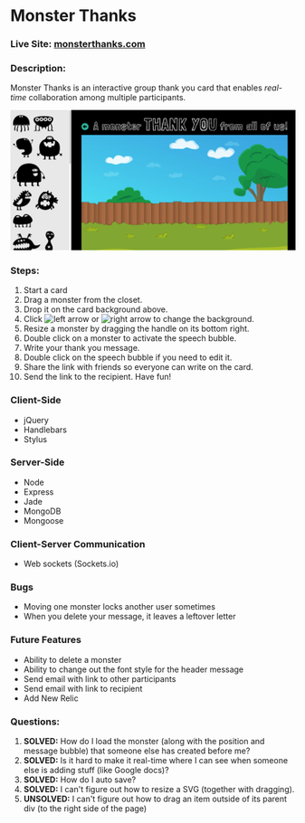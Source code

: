 # Monster Thanks

### Live Site: [monsterthanks.com](http://monsterthanks.com)

### Description:
Monster Thanks is an interactive group thank you card that enables _real-time_ collaboration among multiple participants.

![Monster Thanks](/public/images/screenshot/monster-thanks-screenshot.png)

### Steps:
1. Start a card
2. Drag a monster from the closet.
3. Drop it on the card background above.
4. Click ![left arrow](http://goo.gl/PeQf6E) or ![right arrow](http://goo.gl/uJy6OR) to change the background.
5. Resize a monster by dragging the handle on its bottom right.
6. Double click on a monster to activate the speech bubble.
7. Write your thank you message.
8. Double click on the speech bubble if you need to edit it.
9. Share the link with friends so everyone can write on the card.
10. Send the link to the recipient. Have fun!

### Client-Side
* jQuery
* Handlebars
* Stylus

### Server-Side
* Node
* Express
* Jade
* MongoDB
* Mongoose

### Client-Server Communication
* Web sockets (Sockets.io)

### Bugs
* Moving one monster locks another user sometimes
* When you delete your message, it leaves a leftover letter

### Future Features
* Ability to delete a monster
* Ability to change out the font style for the header message
* Send email with link to other participants
* Send email with link to recipient
* Add New Relic

### Questions:
1. __SOLVED:__ How do I load the monster (along with the position and message bubble) that someone else has created before me?
2. __SOLVED:__ Is it hard to make it real-time where I can see when someone else is adding stuff (like Google docs)?
3. __SOLVED:__ How do I auto save?
4. __SOLVED:__ I can't figure out how to resize a SVG (together with dragging).
5. __UNSOLVED:__ I can't figure out how to drag an item outside of its parent div (to the right side of the page)